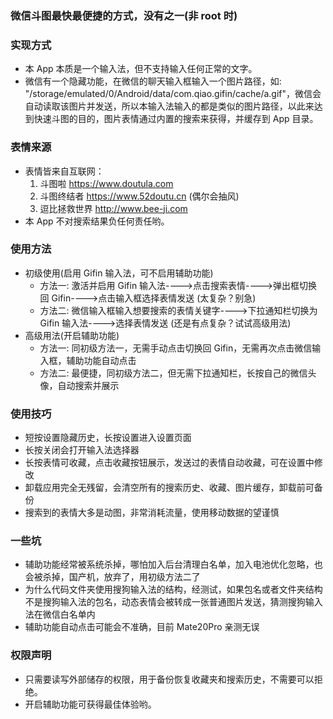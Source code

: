 ### 微信斗图最快最便捷的方式，没有之一(非 root 时)

### 实现方式
* 本 App 本质是一个输入法，但不支持输入任何正常的文字。
* 微信有一个隐藏功能，在微信的聊天输入框输入一个图片路径，如: "/storage/emulated/0/Android/data/com.qiao.gifin/cache/a.gif"，微信会自动读取该图片并发送，所以本输入法输入的都是类似的图片路径，以此来达到快速斗图的目的，图片表情通过内置的搜索来获得，并缓存到 App 目录。

### 表情来源
* 表情皆来自互联网：
    1. 斗图啦 https://www.doutula.com
    2. 斗图终结者 https://www.52doutu.cn (偶尔会抽风)
    3. 逗比拯救世界 http://www.bee-ji.com
* 本 App 不对搜索结果负任何责任哟。

### 使用方法
* 初级使用(启用 Gifin 输入法，可不启用辅助功能)
    * 方法一: 激活并启用 Gifin 输入法---->点击搜索表情---->弹出框切换回 Gifin---->点击输入框选择表情发送 (太复杂？别急)
    * 方法二: 微信输入框输入想要搜索的表情关键字---->下拉通知栏切换为 Gifin 输入法---->选择表情发送 (还是有点复杂？试试高级用法)
* 高级用法(开启辅助功能)
    * 方法一: 同初级方法一，无需手动点击切换回 Gifin，无需再次点击微信输入框，辅助功能自动点击
    * 方法二: 最便捷，同初级方法二，但无需下拉通知栏，长按自己的微信头像，自动搜索并展示

### 使用技巧
 * 短按设置隐藏历史，长按设置进入设置页面
 * 长按关闭会打开输入法选择器
 * 长按表情可收藏，点击收藏按钮展示，发送过的表情自动收藏，可在设置中修改
 * 卸载应用完全无残留，会清空所有的搜索历史、收藏、图片缓存，卸载前可备份
 * 搜索到的表情大多是动图，非常消耗流量，使用移动数据的望谨慎

### 一些坑
* 辅助功能经常被系统杀掉，哪怕加入后台清理白名单，加入电池优化忽略，也会被杀掉，国产机，放弃了，用初级方法二了
* 为什么代码文件夹使用搜狗输入法的结构，经测试，如果包名或者文件夹结构不是搜狗输入法的包名，动态表情会被转成一张普通图片发送，猜测搜狗输入法在微信白名单内
* 辅助功能自动点击可能会不准确，目前 Mate20Pro 亲测无误

### 权限声明
* 只需要读写外部储存的权限，用于备份恢复收藏夹和搜索历史，不需要可以拒绝。
* 开启辅助功能可获得最佳体验哟。